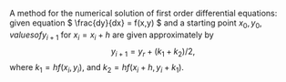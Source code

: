 A method for the numerical solution of first order differential
equations: given equation $ \frac{dy}{dx} = f(x,y) $ and a starting
point $x_{0}, y_{0}, values of y_{i+1}$ for $x_{i}=x_{i}+h$ are given
approximately by $$y_{i+1}=y_{r}+(k_{1}+k_{2})/2,$$ where
$k_{1}=hf(x_{i}, y_{i})$, and $k_{2}=hf(x_{i}+h, y_{i}+k_{1}).$
